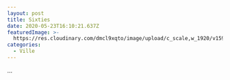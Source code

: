 ```yaml
---
layout: post
title: Sixties
date: 2020-05-23T16:10:21.637Z
featuredImage: >-
  https://res.cloudinary.com/dmcl9xqto/image/upload/c_scale,w_1920/v1590250091/IMG_20190520_175528_ktilug.jpg
categories:
  - Ville
---
```

...
